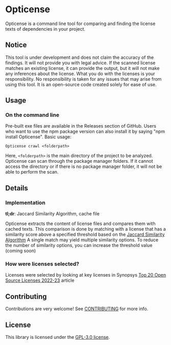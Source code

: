 # Opticense

Opticense is a command line tool for comparing and finding the license texts of dependencies in your project.

## Notice

This tool is under development and does not claim the accuracy of the findings. It will not provide you with legal advice. If the scanned license matches an existing license, it can provide the output, but it will not make any inferences about the license. What you do with the licenses is your responsibility. No responsibility is taken for any issues that may arise from using this tool. It is an open-source code created solely for ease of use.

## Usage

### On the command line

Pre-built exe files are available in the Releases section of GitHub. Users who want to use the npm package version can also install it by saying "npm install Opticense".
Basic usage:

    Opticense crawl <folderpath>

Here, `<folderpath>` is the main directory of the project to be analyzed. Opticense can scan through the package manager folders. If it cannot access the directory or if there is no package manager folder, it will not be able to perform the scan.

## Details

### Implementation

**tl;dr**: Jaccard Similarity Algorithm, cache file

Opticense extracts the content of license files and compares them with cached texts. This comparison is done by matching with a license that has a similarity score above a specified threshold based on the [Jaccard Similarity Algorithm](https://en.wikipedia.org/wiki/Jaccard_index) A single match may yield multiple similarity options. To reduce the number of similarity options, you can increase the threshold value (coming soon)

### How were licenses selected?

Licenses were selected by looking at key licenses in Synopsys [Top 20 Open Source Licenses 2022-23](https://www.synopsys.com/blogs/software-security/top-open-source-licenses.html) article

## Contributing

Contributions are very welcome! See [CONTRIBUTING](CONTRIBUTING.md) for more info.

## License

This library is licensed under the [GPL-3.0 license](LICENSE).
